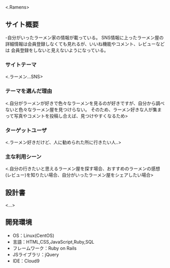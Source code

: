 #
<.Ramens>


## サイト概要
-自分がいったラーメン家の情報が載っている。
SNS情報に上ったラーメン屋の詳細情報は会員登録しなくても見れるが、いいね機能やコメント、レビューなどは
会員登録をしないと見えないようになっている。
### サイトテーマ
<.ラーメン...SNS>

### テーマを選んだ理由
<.自分がラーメンが好きで色々なラーメンを見るのが好きですが、自分から調べないと色々なラーメン屋を見つけらない。
そのため、ラーメン好きな人が集まって写真やコメントを投稿し合えば、見つけやすくなるため>

### ターゲットユーザ
<.ラーメン好きだけど、人に勧められた所に行きたい人..>

### 主な利用シーン
<.自分の行きたいと思えるラーメン屋を探す場合、おすすめのラーメンの感想(レビュー)を知りたい場合、自分がいったラーメン屋をシェアしたい場合>

## 設計書
<...>

## 開発環境
- OS：Linux(CentOS)
- 言語：HTML,CSS,JavaScript,Ruby,SQL
- フレームワーク：Ruby on Rails
- JSライブラリ：jQuery
- IDE：Cloud9
